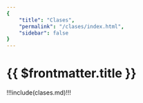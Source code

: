 ```yaml
---
{
    "title": "Clases",
    "permalink": "/clases/index.html",
    "sidebar": false
}
---
```


# {{ $frontmatter.title }}


!!!include(clases.md)!!!
